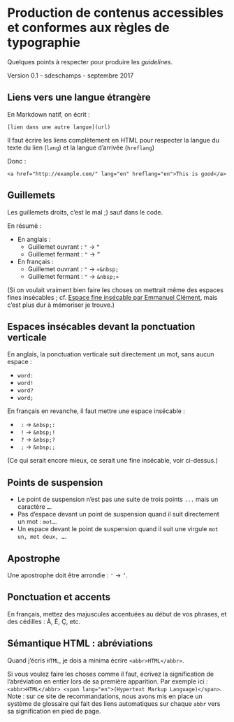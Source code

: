 # Production de contenus accessibles et conformes aux règles de typographie

Quelques points à respecter pour produire les <i lang="en">guidelines</i>.

Version 0.1 - sdeschamps - septembre 2017

## Liens vers une langue étrangère

En Markdown natif, on écrit&nbsp;:

```
[lien dans une autre langue](url)
```

Il faut écrire les liens complètement en HTML pour respecter la langue du texte du lien (`lang`) et la langue d’arrivée (`hreflang`)

Donc&nbsp;:

```
<a href="http://example.com/" lang="en" hreflang="en">This is good</a>
```

## Guillemets

Les guillemets droits, c’est le mal <span aria-label="clin d’oeil">;)</span> sauf dans le code.

En résumé&nbsp;:

- En anglais&nbsp;:
  - Guillemet ouvrant&nbsp;: `"` → `“`
  - Guillemet fermant&nbsp;: `"` → `”`
- En français&nbsp;:
  - Guillemet ouvrant&nbsp;: `"` → `«&nbsp;`
  - Guillemet fermant&nbsp;: `"` → `&nbsp;»`

(Si on voulait vraiment bien faire les choses on mettrait même des espaces fines insécables&nbsp;; cf. [Espace fine insécable par Emmanuel Clément](http://emmanuel.clement.free.fr/2017/04/10/fine-insecable.html), mais c’est plus dur à mémoriser je trouve.)

## Espaces insécables devant la ponctuation verticale

En anglais, la ponctuation verticale suit directement un mot, sans aucun espace&nbsp;:

- `word:`
- `word!`
- `word?`
- `word;`

En français en revanche, il faut mettre une espace insécable&nbsp;:

- ` :` → `&nbsp;:`
- ` !` → `&nbsp;!`
- ` ?` → `&nbsp;?`
- ` ;` → `&nbsp;;`

(Ce qui serait encore mieux, ce serait une fine insécable, voir ci-dessus.)

## Points de suspension

- Le point de suspension n’est pas une suite de trois points `...` mais un caractère `…`.
- Pas d’espace devant un point de suspension quand il suit directement un mot&nbsp;: `mot…`.
- Un espace devant le point de suspension quand il suit une virgule `mot un, mot deux, …`.

## Apostrophe

Une apostrophe doit être arrondie&nbsp;: `'` → `’`.


## Ponctuation et accents

En français, mettez des majuscules accentuées au début de vos phrases, et des cédilles&nbsp;: À, É, Ç, etc.

## Sémantique HTML&nbsp;: abréviations

Quand j’écris `HTML`, je dois a minima écrire `<abbr>HTML</abbr>`.

Si vous voulez faire les choses comme il faut, écrivez la signification de l’abréviation en entier lors de sa première apparition. Par exemple ici&nbsp;: `<abbr>HTML</abbr> <span lang="en">(Hypertext Markup Language)</span>`. Note&nbsp;: sur ce site de recommandations, nous avons mis en place un système de glossaire qui fait des liens automatiques sur chaque `abbr` vers sa signification en pied de page.